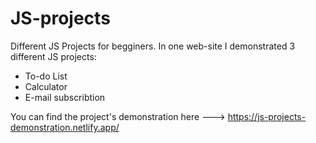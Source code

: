 # JS-projects
Different JS Projects for begginers. In one web-site I demonstrated 3 different JS projects:
- To-do List
- Calculator
- E-mail subscribtion

You can find the project's demonstration here ---> https://js-projects-demonstration.netlify.app/
